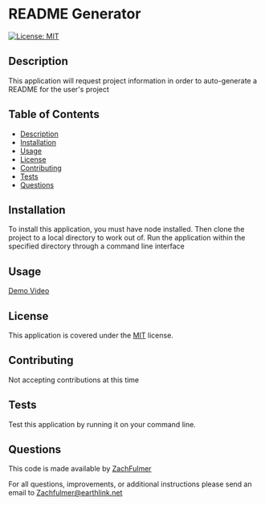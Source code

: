 # README Generator
[![License: MIT](https://img.shields.io/badge/License-MIT-yellow.svg)](https://opensource.org/licenses/MIT)

## Description
This application will request project information in order to auto-generate a README for the user's project

## Table of Contents
- [Description](#description)
- [Installation](#installation)
- [Usage](#usage)
- [License](#license)
- [Contributing](#contributing)
- [Tests](#tests) 
- [Questions](#questions)

## Installation
To install this application, you must have node installed. Then clone the project to a local directory to work out of. Run the application within the specified directory through a command line interface

## Usage
[Demo Video](https://drive.google.com/file/d/1bN2w1ncUzM-EVZoPkUmUP8xGhpk8orVO/view?usp=sharing)

## License
This application is covered under the [MIT](https://choosealicense.com/licenses/mit/) license.

## Contributing
Not accepting contributions at this time

## Tests
Test this application by running it on your command line.

## Questions
This code is made available by [ZachFulmer](https://github.com/ZachFulmer)

For all questions, improvements, or additional instructions please send an email to Zachfulmer@earthlink.net
